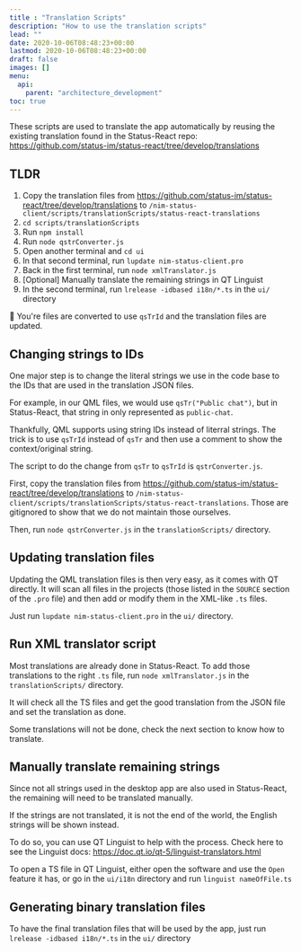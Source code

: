 ```yaml
---
title : "Translation Scripts"
description: "How to use the translation scripts"
lead: ""
date: 2020-10-06T08:48:23+00:00
lastmod: 2020-10-06T08:48:23+00:00
draft: false
images: []
menu:
  api:
    parent: "architecture_development"
toc: true
---
```


These scripts are used to translate the app automatically by reusing the existing translation found in the Status-React repo: https://github.com/status-im/status-react/tree/develop/translations

## TLDR

1. Copy the translation files from https://github.com/status-im/status-react/tree/develop/translations to `/nim-status-client/scripts/translationScripts/status-react-translations`
2. `cd scripts/translationScripts`
3. Run `npm install`
4. Run `node qstrConverter.js`
5. Open another terminal and `cd ui`
6. In that second terminal, run `lupdate nim-status-client.pro`
7. Back in the first terminal, run `node xmlTranslator.js`
7. [Optional] Manually translate the remaining strings in QT Linguist
9. In the second terminal, run `lrelease -idbased i18n/*.ts` in the `ui/` directory

:tada: You're files are converted to use `qsTrId` and the translation files are updated.

## Changing strings to IDs

One major step is to change the literal strings we use in the code base to the IDs that are used in the translation JSON files.

For example, in our QML files, we would use `qsTr("Public chat")`, but in Status-React, that string in only represented as `public-chat`.

Thankfully, QML supports using string IDs instead of literral strings. The trick is to use `qsTrId` instead of `qsTr` and then use a comment to show the context/original string.

The script to do the change from `qsTr` to `qsTrId` is `qstrConverter.js`.

First, copy the translation files from https://github.com/status-im/status-react/tree/develop/translations to `/nim-status-client/scripts/translationScripts/status-react-translations`. Those are gitignored to show that we do not maintain those ourselves.

Then, run `node qstrConverter.js` in the `translationScripts/` directory.

## Updating translation files

Updating the QML translation files is then very easy, as it comes with QT directly. It will scan all files in the projects (those listed in the `SOURCE` section of the `.pro` file) and then add or modify them in the XML-like `.ts` files.

Just run `lupdate nim-status-client.pro` in the `ui/` directory.

## Run XML translator script

Most translations are already done in Status-React. To add those translations to the right `.ts` file, run `node xmlTranslator.js` in the `translationScripts/` directory. 

It will check all the TS files and get the good translation from the JSON file and set the translation as done.

Some translations will not be done, check the next section to know how to translate.

## Manually translate remaining strings

Since not all strings used in the desktop app are also used in Status-React, the remaining will need to be translated manually.

If the strings are not translated, it is not the end of the world, the English strings will be shown instead.

To do so, you can use QT Linguist to help with the process. Check here to see the Linguist docs: https://doc.qt.io/qt-5/linguist-translators.html

To open a TS file in QT Linguist, either open the software and use the `Open` feature it has, or go in the `ui/i18n` directory and run `linguist nameOfFile.ts`

## Generating binary translation files

To have the final translation files that will be used by the app, just run `lrelease -idbased i18n/*.ts` in the `ui/` directory